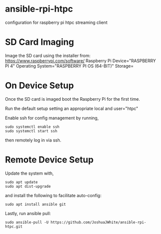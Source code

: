 # ansible-rpi-htpc
configuration for raspberry pi htpc streaming client

# SD Card Imaging
Image the SD card using the installer from: https://www.raspberrypi.com/software/
     Raspberry Pi Device="RASPBERRY PI 4"
     Operating System="RASPBERRY PI OS (64-BIT)"
     Storage=

# On Device Setup
Once the SD card is imaged boot the Raspberry Pi for the first time.

Run the default setup setting an appropriate local and
     user="htpc"

Enable ssh for config management by running,
```
sudo systemctl enable ssh
sudo systemctl start ssh
```
then remotely log in via ssh.

# Remote Device Setup
Update the system with,
```
sudo apt update
sudo apt dist-upgrade
```
and install the following to facilitate auto-config:
```
sudo apt install ansible git
```

Lastly, run ansible pull:
```
sudo ansible-pull -U https://github.com/JoshuaJWhite/ansible-rpi-htpc.git
```
